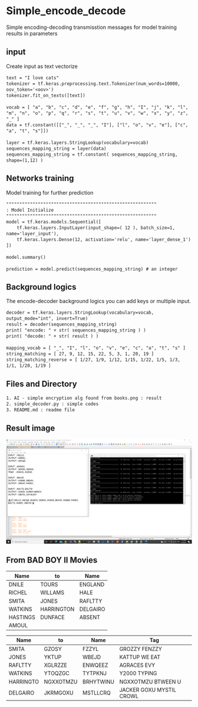 # Simple_encode_decode
Simple encoding-decoding transmisstion messages for model training results in parameters

## input ##
Create input as text vectorize
```
text = "I love cats"
tokenizer = tf.keras.preprocessing.text.Tokenizer(num_words=10000, oov_token='<oov>')
tokenizer.fit_on_texts([text])

vocab = [ "a", "b", "c", "d", "e", "f", "g", "h", "I", "j", "k", "l", "m", "n", "o", "p", "q", "r", "s", "t", "u", "v", "w", "x", "y", "z", "_" ]
data = tf.constant([["_", "_", "_", "I"], ["l", "o", "v", "e"], ["c", "a", "t", "s"]])

layer = tf.keras.layers.StringLookup(vocabulary=vocab)
sequences_mapping_string = layer(data)
sequences_mapping_string = tf.constant( sequences_mapping_string, shape=(1,12) )
```

## Networks training ##
Model training for further prediction
```
"""""""""""""""""""""""""""""""""""""""""""""""""""""""""
: Model Initialize
"""""""""""""""""""""""""""""""""""""""""""""""""""""""""
model = tf.keras.models.Sequential([
	tf.keras.layers.InputLayer(input_shape=( 12 ), batch_size=1, name='layer_input'),
	tf.keras.layers.Dense(12, activation='relu', name='layer_dense_1')
])

model.summary()

prediction = model.predict(sequences_mapping_string) # an integer
```

## Background logics ##
The encode-decoder background logics you can add keys or multiple input.
```
decoder = tf.keras.layers.StringLookup(vocabulary=vocab, output_mode="int", invert=True)
result = decoder(sequences_mapping_string)
print( "encode: " + str( sequences_mapping_string ) )
print( "decode: " + str( result ) )

mapping_vocab = [ "_", "I", "l", "o", "v", "e", "c", "a", "t", "s" ]
string_matching = [ 27, 9, 12, 15, 22, 5, 3, 1, 20, 19 ]
string_matching_reverse = [ 1/27, 1/9, 1/12, 1/15, 1/22, 1/5, 1/3, 1/1, 1/20, 1/19 ]
```

## Files and Directory ##
```
1. AI - simple encryption alg found from books.png : result
2. simple_decoder.py : simple codes
3. README.md : readme file
```

## Result image ##
![Alt text](https://github.com/jkaewprateep/Simple_encode_decode/blob/main/AI%20-%20simple%20encryption%20alg%20found%20from%20books.png?raw=true "Title")


## From BAD BOY II Movies ##

| Name | to | Name |
| --- | --- | --- |
| DNILE | TOURS | ENGLAND |
| RICHEL | WILLAMS | HALE |
| SMITA | JONES | RAFLTTY |
| WATKINS | HARRINGTON | DELGAIRO |
| HASTINGS | DUNFACE | ABSENT |
| AMOUL | | |

| Name | to | Name | Tag |
| --- | --- | --- | --- |
| SMITA | GZOSY | FZZYL | GROZZY FENZZY |
| JONES | YKTUP | WBEJD | KATTUP WE EAT |
| RAFLTTY | XGLRZZE | ENWQEEZ | AGRACES EVY |
| WATKINS | YTOQZGC | TYTPKNJ | Y2000 TYPING |
| HARRINGTO | NGXXOTMZU | BRHYTWINU | NGXXOTMZU BTWEEN U |
| DELGAIRO | JKRMGOXU | MSTLLCRQ | JACKER GOXU MYSTIL CROWL |
